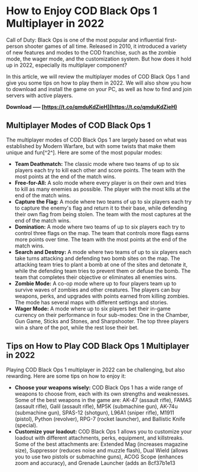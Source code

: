 # How to Enjoy COD Black Ops 1 Multiplayer in 2022
 
Call of Duty: Black Ops is one of the most popular and influential first-person shooter games of all time. Released in 2010, it introduced a variety of new features and modes to the COD franchise, such as the zombie mode, the wager mode, and the customization system. But how does it hold up in 2022, especially its multiplayer component?
 
In this article, we will review the multiplayer modes of COD Black Ops 1 and give you some tips on how to play them in 2022. We will also show you how to download and install the game on your PC, as well as how to find and join servers with active players.
 
**Download ––– [https://t.co/qmduKdZieH](https://t.co/qmduKdZieH)**


 
## Multiplayer Modes of COD Black Ops 1
 
The multiplayer modes of COD Black Ops 1 are largely based on what was established by Modern Warfare, but with some twists that make them unique and fun[^2^]. Here are some of the most popular modes:
 
- **Team Deathmatch:** The classic mode where two teams of up to six players each try to kill each other and score points. The team with the most points at the end of the match wins.
- **Free-for-All:** A solo mode where every player is on their own and tries to kill as many enemies as possible. The player with the most kills at the end of the match wins.
- **Capture the Flag:** A mode where two teams of up to six players each try to capture the enemy's flag and return it to their base, while defending their own flag from being stolen. The team with the most captures at the end of the match wins.
- **Domination:** A mode where two teams of up to six players each try to control three flags on the map. The team that controls more flags earns more points over time. The team with the most points at the end of the match wins.
- **Search and Destroy:** A mode where two teams of up to six players each take turns attacking and defending two bomb sites on the map. The attacking team tries to plant a bomb at one of the sites and detonate it, while the defending team tries to prevent them or defuse the bomb. The team that completes their objective or eliminates all enemies wins.
- **Zombie Mode:** A co-op mode where up to four players team up to survive waves of zombies and other creatures. The players can buy weapons, perks, and upgrades with points earned from killing zombies. The mode has several maps with different settings and stories.
- **Wager Mode:** A mode where up to six players bet their in-game currency on their performance in four sub-modes: One in the Chamber, Gun Game, Sticks and Stones, and Sharpshooter. The top three players win a share of the pot, while the rest lose their bet.

## Tips on How to Play COD Black Ops 1 Multiplayer in 2022
 
Playing COD Black Ops 1 multiplayer in 2022 can be challenging, but also rewarding. Here are some tips on how to enjoy it:

- **Choose your weapons wisely:** COD Black Ops 1 has a wide range of weapons to choose from, each with its own strengths and weaknesses. Some of the best weapons in the game are: AK-47 (assault rifle), FAMAS (assault rifle), Galil (assault rifle), MP5K (submachine gun), AK-74u (submachine gun), SPAS-12 (shotgun), L96A1 (sniper rifle), M1911 (pistol), Python (revolver), RPG-7 (rocket launcher), and Ballistic Knife (special).
- **Customize your loadout:** COD Black Ops 1 allows you to customize your loadout with different attachments, perks, equipment, and killstreaks. Some of the best attachments are: Extended Mag (increases magazine size), Suppressor (reduces noise and muzzle flash), Dual Wield (allows you to use two pistols or submachine guns), ACOG Scope (enhances zoom and accuracy), and Grenade Launcher (adds an 8cf37b1e13


